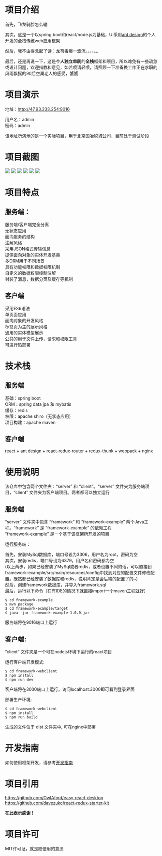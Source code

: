 # 项目介绍
首先，飞龙骑脸怎么输      

其次，这是一个以spring boot和react/node.js为基础，UI采用<a href="https://ant.design/index-cn">ant design</a>的个人开发的全栈传统web应用框架

然后，我不由得念起了诗：龙苟毒爆一波流。。。。。。    

最后，还是再说一下，这是**个人独立单刷**的**全栈**框架和项目，所以难免有一些疏忽或设计问题，欢迎指教和意见，如若喷请轻喷，请照顾一下准备换工作正在求职的风雨飘摇的90后空巢老人的感受，蟹蟹              
                  
# 项目演示
地址：http://47.93.233.254:9016

用户名：admin      
密码：admin     

该地址所演示的是一个实际项目，用于北京国冶锐城公司，目前处于测试阶段
             
# 项目截图       
<img src="https://github.com/DimitriZhao/screenshots/blob/master/sinosteel/framework0.png" />      
<img src="https://github.com/DimitriZhao/screenshots/blob/master/sinosteel/framework1.png" />  
<img src="https://github.com/DimitriZhao/screenshots/blob/master/sinosteel/framework2.png" />  
<img src="https://github.com/DimitriZhao/screenshots/blob/master/sinosteel/framework3.png" />  
<img src="https://github.com/DimitriZhao/screenshots/blob/master/sinosteel/framework4.png" />       
<img src="https://github.com/DimitriZhao/screenshots/blob/master/sinosteel/framework5.png" />   
                          
# 项目特点
## 服务端：
服务端/客户端完全分离       
无状态应用       
面向服务的结构       
注解风格       
采用JSON格式传输信息         
提供面向对象的实体开发基类        
多ORM用于不同场景     
具有功能权限和数据权限机制        
自定义的数据权限控制注解        
封装了消息，数据分页及缓存等机制          

## 客户端
采用ES6语法   
单页面应用    
面向对象的开发风格      
标签页为主的展示风格    
通用的实体模型展示      
公共的用于文件上传，请求和权限工具             
可进行热部署          

# 技术栈
## 服务端   
基础：spring boot    
ORM：spring data jpa 和 mybatis        
缓存：redis      
权限：apache shiro（无状态应用）    
项目构建：apache maven      

## 客户端
react + ant design + react-redux-router + redux-thunk + webpack + nginx

# 使用说明
该仓库中包含两个文件夹：“server” 和 “client”。“server” 文件夹为服务端项目，“client” 文件夹为客户端项目。两者都可以独立运行

## 服务端
“server” 文件夹中包含 “framework” 和 “framework-example” 两个Java工程。“framework” 是 “framework-example” 的依赖工程  
“framework-example” 是一个基于该框架所开发的项目 

运行服务端：

首先，安装MySql数据库，端口号设为3306，用户名为root，密码为空     
其次，安装redis，端口号设为6379，用户名和密码都为空         
(以上两步，如果已经安装了MySql或者redis，或者设置不同的话，可以直接到framework-example/src/main/resources/config中找到对应的配置文件修改配置。既然都已经安装了数据库和redis，说明肯定是会后端的配置了的~)                  
然后，创建framework数据库，并导入framework.sql         
最后，运行以下命令（在有IDE的情况下就直接import一个maven工程就好）      
                     
```             
$ cd framework-example               
$ mvn package              
$ cd framework-example/target               
$ java -jar framework-example-1.0.0.jar       
```               

服务端将在9016端口上运行             
                   
## 客户端:
“client” 文件夹是一个可在nodejs环境下运行的react项目 

运行客户端开发模式:  

```            
$ cd framework-webclient
$ npm install             
$ npm run dev            
```           
               
客户端将在3000端口上运行，访问localhost:3000即可看到登录界面                  
                
部署生产环境:  

```                  
$ cd framework-webclient                 
$ npm install                     
$ npm run build         
```                       

生成的文件位于 dist 文件夹中, 可在nginx中部署                  

# 开发指南
如何使用框架开发，请参考<a href="https://github.com/DimitriZhao/sinosteel/blob/master/README-Dev_Guide.md">开发指南</a>

# 项目引用                 
https://github.com/OwlAford/easy-react-desktop                          
https://github.com/davezuko/react-redux-starter-kit                

**在此表示感谢！**        

# 项目许可
MIT许可证，就是随便用的意思             